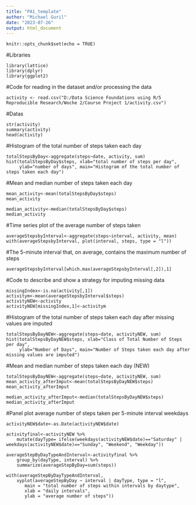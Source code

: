 ```yaml
---
title: "PA1_template"
author: "Michael Guril"
date: "2023-07-26"
output: html_document
---
```


```{r setup, include=FALSE}
knitr::opts_chunk$set(echo = TRUE)
```


#Libraries
```{r}
library(lattice)
library(dplyr)
library(ggplot2)
```


#Code for reading in the dataset and/or processing the data
```{r}
activity <- read.csv("D:/Data Science Foundations using R/5 Reproducible Research/Woche 2/Course Project 1/activity.csv")
```


#Datas
```{r}
str(activity)
summary(activity)
head(activity)
```


#Histogram of the total number of steps taken each day
```{r}
totalStepsByDay<-aggregate(steps~date, activity, sum)
hist(totalStepsByDay$steps, xlab="total number of steps per day", 
     ylab="number of days", main="Histogram of the total number of steps taken each day")
```


#Mean and median number of steps taken each day
```{r}
mean_activity<-mean(totalStepsByDay$steps)
mean_activity
```

```{r}
median_activity<-median(totalStepsByDay$steps)
median_activity
```


#Time series plot of the average number of steps taken
```{r}
averageStepsbyInterval<-aggregate(steps~interval, activity, mean)
with(averageStepsbyInterval, plot(interval, steps, type = "l"))
```


#The 5-minute interval that, on average, contains the maximum number of steps
```{r}
averageStepsbyInterval[which.max(averageStepsbyInterval[,2]),1]
```


#Code to describe and show a strategy for imputing missing data
```{r}
missingIndex<-is.na(activity[,1])
activitym<-mean(averageStepsbyInterval$steps)
activityNEW<-activity
activityNEW[missingIndex,1]<-activitym
```


#Histogram of the total number of steps taken each day after missing values are imputed
```{r}
totalStepsByDayNEW<-aggregate(steps~date, activityNEW, sum)
hist(totalStepsByDayNEW$steps, xlab="Class of Total Number of Steps per day", 
     ylab="Number of Days", main="Number of Steps taken each day after missing values are imputed")
```


#Mean and median number of steps taken each day (NEW)
```{r}
totalStepsByDayNEW<-aggregate(steps~date, activityNEW, sum)
mean_activity_afterImput<-mean(totalStepsByDayNEW$steps)
mean_activity_afterImput
```

```{r}
median_activity_afterImput<-median(totalStepsByDayNEW$steps)
median_activity_afterImput
```


#Panel plot average number of steps taken per 5-minute interval weekdays
```{r}
activityNEW$date<-as.Date(activityNEW$date)

activityfinal<-activityNEW %>%
    mutate(dayType= ifelse(weekdays(activityNEW$date)=="Saturday" | weekdays(activityNEW$date)=="Sunday", "Weekend", "Weekday"))

averageStepByDayTypeAndInterval<-activityfinal %>%
    group_by(dayType, interval) %>%
    summarize(averageStepByDay=sum(steps))

with(averageStepByDayTypeAndInterval,
    xyplot(averageStepByDay ~ interval | dayType, type = "l", 
       main = "total number of steps within intervals by daytype", 
       xlab = "daily intervals", 
       ylab = "average number of steps"))
```

